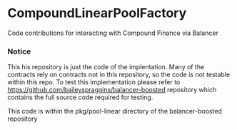 # CompoundLinearPoolFactory
Code contributions for interacting with Compound Finance via Balancer


### Notice
This his repository is just the code of the implentation. Many of the contracts rely on contracts not in this repository, so the code is not testable within this repo. To test this implementation please refer to https://github.com/baileyspraggins/balancer-boosted repository which contains the full source code required for testing. 

This code is within the pkg/pool-linear directory of the balancer-boosted repository

